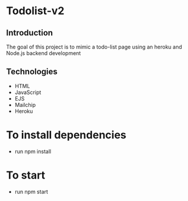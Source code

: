 # Todolist-v2

## Introduction

The goal of this project is to mimic a todo-list page using an heroku and Node.js backend development

## Technologies

- HTML
- JavaScript
- EJS
- Mailchip
- Heroku

# To install dependencies

- run npm install

# To start

- run npm start
